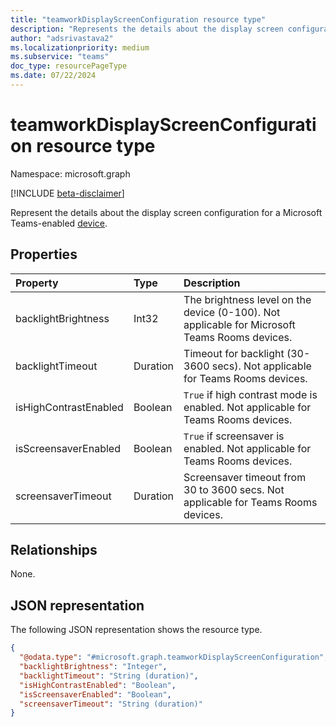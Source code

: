 ```yaml
---
title: "teamworkDisplayScreenConfiguration resource type"
description: "Represents the details about the display screen configuration for a Microsoft Teams-enabled device."
author: "adsrivastava2"
ms.localizationpriority: medium
ms.subservice: "teams"
doc_type: resourcePageType
ms.date: 07/22/2024
---
```


# teamworkDisplayScreenConfiguration resource type

Namespace: microsoft.graph

[!INCLUDE [beta-disclaimer](../../includes/beta-disclaimer.md)]

Represent the details about the display screen configuration for a Microsoft Teams-enabled [device](../resources/teamworkdevice.md).

## Properties
|Property|Type|Description|
|:---|:---|:---|
|backlightBrightness|Int32|The brightness level on the device (0-100). Not applicable for Microsoft Teams Rooms devices.|
|backlightTimeout|Duration|Timeout for backlight (30-3600 secs). Not applicable for Teams Rooms devices.|
|isHighContrastEnabled|Boolean|`True` if high contrast mode is enabled. Not applicable for Teams Rooms devices.|
|isScreensaverEnabled|Boolean|`True` if screensaver is enabled. Not applicable for Teams Rooms devices.|
|screensaverTimeout|Duration|Screensaver timeout from 30 to 3600 secs. Not applicable for Teams Rooms devices.|

## Relationships
None.

## JSON representation
The following JSON representation shows the resource type.
<!-- {
  "blockType": "resource",
  "@odata.type": "microsoft.graph.teamworkDisplayScreenConfiguration"
}
-->
``` json
{
  "@odata.type": "#microsoft.graph.teamworkDisplayScreenConfiguration",
  "backlightBrightness": "Integer",
  "backlightTimeout": "String (duration)",
  "isHighContrastEnabled": "Boolean",
  "isScreensaverEnabled": "Boolean",
  "screensaverTimeout": "String (duration)"
}
```

